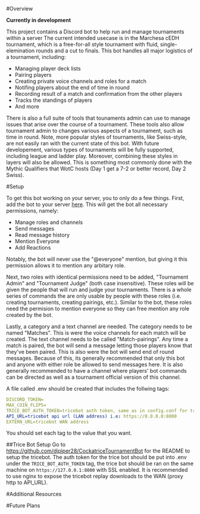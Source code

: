 #Overview

**Currently in development**

This project contains a Discord bot to help run and manage tournaments within a server
The current intended usecase is in the Marchesa cEDH tournament, which is a free-for-all style tournament with fluid, single-elemination rounds and a cut to finals.
This bot handles all major logistics of a tournament, including:
 - Managing player deck lists
 - Pairing players
 - Creating private voice channels and roles for a match
 - Notifing players about the end of time in round
 - Recording result of a match and confirmation from the other players
 - Tracks the standings of players
 - And more

There is also a full suite of tools that tounaments admin can use to manage issues that arise over the course of a tournament.
These tools also allow tournament admin to changes various aspects of a tournament, such as time in round.
Note, more popular styles of tournaments, like Swiss-style, are not easily ran with the current state of this bot.
With future developement, various types of tournaments will be fully supported, including league and ladder play.
Moreover, combining these styles in layers will also be allowed.
This is something most commonly done with the Mythic Qualifiers that WotC hosts (Day 1 get a 7-2 or better record, Day 2 Swiss).


#Setup

To get this bot working on your server, you to only do a few things.
First, add the bot to your server [here]("https://discord.com/api/oauth2/authorize?client_id=784967512106074183&permissions=268634192&scope=bot").
This will get the bot all necessary permissions, namely:
 - Manage roles and channels
 - Send messages
 - Read message history
 - Mention Everyone
 - Add Reactions

Notably, the bot will never use the "@everyone" mention, but giving it this permission allows it to mention any arbitary role.

Next, two roles with identical permissions need to be added, "Tournament Admin" and "Tournament Judge" (both case insensitive).
These roles will be given the people that will run and judge your tournaments.
There is a whole series of commands the are only usable by people with these roles (i.e. creating tournaments, creating pairings, etc.).
Similar to the bot, these roles need the permision to mention everyone so they can free mention any role created by the bot.

Lastly, a category and a text channel are needed.
The category needs to be named "Matches".
This is were the voice channels for each match will be created.
The text channel needs to be called "Match-pairings".
Any time a match is paired, the bot will send a message letting those players know that they've been paired.
This is also were the bot will send end of round messages.
Because of this, its generally recommended that only this bot and anyone with either role be allowed to send messages here.
It is also generally recommended to have a channel where players' bot commands can be directed as well as a tournament official version of this channel.

A file called .env should be created that includes the follwing tags:
```yaml
DISCORD_TOKEN=
MAX_COIN_FLIPS=
TRICE_BOT_AUTH_TOKEN=tricebot auth token, same as in config.conf for tricebot
API_URL=tricebot api url (LAN address) i.e: https://0.0.0.0:8000
EXTERN_URL=tricebot WAN address
```
You should set each tag to the value that you want.

##Trice Bot Setup
Go to https://github.com/djpiper28/CockatriceTournamentBot for the README to setup the tricebot.
The auth token for the trice bot should be put into .env under the `TRICE_BOT_AUTH_TOKEN` tag,
the trice bot should be ran on the same machine on `https://127.0.0.1:8000` with SSL enabled.
It is recommended to use nginx to expose the tricebot replay downloads to the WAN (proxy http 
to API_URL).

#Additional Resources


#Future Plans





